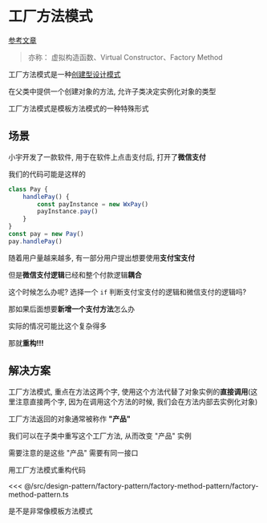 # 工厂方法模式

[参考文章](https://refactoringguru.cn/design-patterns/factory-method)

> 亦称： 虚拟构造函数、Virtual Constructor、Factory Method

工厂方法模式是一种[创建型设计模式](../../design-pattern.md#创建型模式)

在父类中提供一个创建对象的方法, 允许子类决定实例化对象的类型

工厂方法模式是模板方法模式的一种特殊形式

## 场景

小宇开发了一款软件, 用于在软件上点击支付后, 打开了**微信支付**

我们的代码可能是这样的

```ts
class Pay {
	handlePay() {
		const payInstance = new WxPay()
		payInstance.pay()
	}
}
const pay = new Pay()
pay.handlePay()
```

随着用户量越来越多, 有一部分用户提出想要使用**支付宝支付**

但是**微信支付逻辑**已经和整个付款逻辑**耦合**

这个时候怎么办呢? 选择一个 `if` 判断支付宝支付的逻辑和微信支付的逻辑吗?

那如果后面想要**新增一个支付方法**怎么办

实际的情况可能比这个复杂得多

那就**重构!!!**

## 解决方案

工厂方法模式, 重点在方法这两个字, 使用这个方法代替了对象实例的**直接调用**(这里注意直接两个字, 因为在调用这个方法的时候, 我们会在方法内部去实例化对象)

工厂方法返回的对象通常被称作 **"产品"**

我们可以在子类中重写这个工厂方法, 从而改变 "产品" 实例

需要注意的是这些 "产品" 需要有同一接口

用工厂方法模式重构代码

<<< @/src/design-pattern/factory-pattern/factory-method-pattern/factory-method-pattern.ts

是不是非常像模板方法模式
